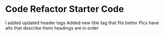 # Code Refactor Starter Code
I added updated header tags
Added new title tag that fits better
Pics have alts that describe them
headings are in order